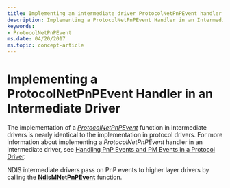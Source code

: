 ```yaml
---
title: Implementing an intermediate driver ProtocolNetPnPEvent handler
description: Implementing a ProtocolNetPnPEvent Handler in an Intermediate Driver
keywords:
- ProtocolNetPnPEvent
ms.date: 04/20/2017
ms.topic: concept-article
---
```


# Implementing a ProtocolNetPnPEvent Handler in an Intermediate Driver





The implementation of a [*ProtocolNetPnPEvent*](/windows-hardware/drivers/ddi/ndis/nc-ndis-protocol_net_pnp_event) function in intermediate drivers is nearly identical to the implementation in protocol drivers. For more information about implementing a *ProtocolNetPnPEvent* handler in an intermediate driver, see [Handling PnP Events and PM Events in a Protocol Driver](handling-pnp-events-and-power-management-events-in-a-protocol-driver.md).

NDIS intermediate drivers pass on PnP events to higher layer drivers by calling the [**NdisMNetPnPEvent**](/windows-hardware/drivers/ddi/ndis/nf-ndis-ndismnetpnpevent) function.

 

